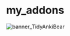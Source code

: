# my_addons

![banner_TidyAnkiBear](https://github.com/shigeyukey/my_addons/assets/124401518/aeb983e5-d5b0-4105-b32a-ed5b9a02f41b)
